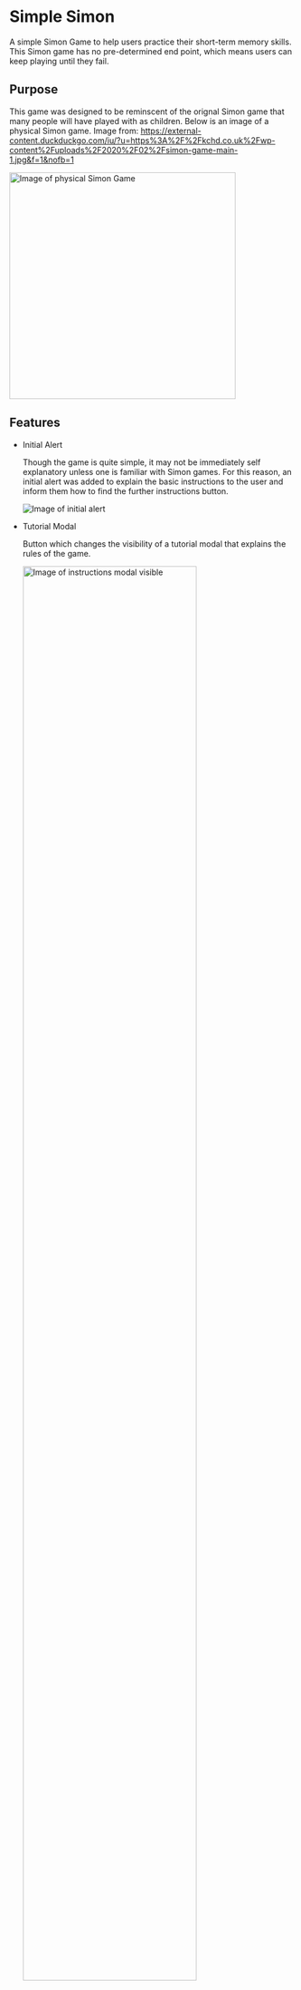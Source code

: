 # Simple Simon          
A simple Simon Game to help users practice their short-term memory skills. This Simon game has no pre-determined end point, which means users can keep playing until they fail.

## Purpose
This game was designed to be reminscent of the orignal Simon game that many people will have played with as children. Below is an image of a physical Simon game. Image from: https://external-content.duckduckgo.com/iu/?u=https%3A%2F%2Fkchd.co.uk%2Fwp-content%2Fuploads%2F2020%2F02%2Fsimon-game-main-1.jpg&f=1&nofb=1

<img src="https://external-content.duckduckgo.com/iu/?u=https%3A%2F%2Fkchd.co.uk%2Fwp-content%2Fuploads%2F2020%2F02%2Fsimon-game-main-1.jpg&f=1&nofb=1" alt="Image of physical Simon Game" height=400px width=400px>
     
## Features

* Initial Alert

    Though the game is quite simple, it may not be immediately self explanatory unless one is familiar with Simon games. For this reason, an initial alert was added to       explain the basic instructions to the user and inform them how to find the further instructions button.
    
    <img src=readme-assets/initial-alert.png alt="Image of initial alert">
    
    
* Tutorial Modal

    Button which changes the visibility of a tutorial modal that explains the rules of the game.

    <img src=readme-assets/instructions-modal.png alt="Image of instructions modal visible" width=80%>


* Mute Button

    A mute/unmute button was added to the top right corner of the game area so that users could toggle the sound generation of the game. Though sounds are useful in a       memory game as they interact with auditory memory, they are shrill and may cause some users discomfort. For this reason, the site has a simple button for users to       turn off this function.

    <img src=readme-assets/sound.png alt="Image of sound icon" width=50px height=50px>

    <img src=readme-assets/mute.png alt="Image of muted icon" width=50px height=50px>

* Level Counter

    Though the level counter is not necessary, as the user knows how many clicks they have to make through the text above the START/RESET buttons, they may find it           useful to see what stage 

    <img src=readme-assets/level-counter.png alt="Image of level counter">

* Interactive Arrow Area

    Game area consisting of interactive arrow buttons. Arrow buttons orignally designed for keyboard inputs, but changed to click inputs instead to allow for use on         mobile screens. 

    <img src=readme-assets/game-area.png alt="Image of level counter">
    
* Activated Buttons

    When buttons are activated they change colour and are highlighted by a box shadow. This creates a clear differentiation between the activated button and the original     button, making it apparent to the player which button is being activated. In the below image, all buttons are highlighted as part of testing, but this does not occur     during game play.
    
     <img src=readme-assets/activated-test.png alt="Image of all buttons activated">


## Testing
* HTML

    Tested in the HTML W3C validator with no issues highlighted. 

    <img src=readme-assets/html-w3c.png alt="Image illustrating no HTML issues">

* CSS

    Tested in the CSS Jigsaw validator with no issues highlighted.

    <img src=readme-assets/css-w3c.png alt="Image illustrating no CSS issues">


* JavaScript

    Tested in the JSHint validator. Some potential issues showing as the JS code has some code only available in ES6. 

* Github Pages

    Tested in GitPod live server as well as Github Pages. 

* Mobile Size

    Media query written for screen sizes under 700px in width. This means users can interact with the page under most screen conditions.

    <img src=readme-assets/mobile-test.png alt="Image illustrating mobile screen test">




## References
[Freshman: Build a Simon Game](https://freshman.tech/simon-game/)

[Simon Gave JS Tutorial](https://www.youtube.com/watch?v=n_ec3eowFLQ&t=161s)

[Font Awesome Icons](https://www.w3schools.com/icons/fontawesome_icons_intro.asp)

[Modal Tutorial](https://www.w3schools.com/howto/howto_css_modals.asp)

[Grow Effect](https://travis.media/how-to-make-an-item-grow-on-hover-with-css/)
